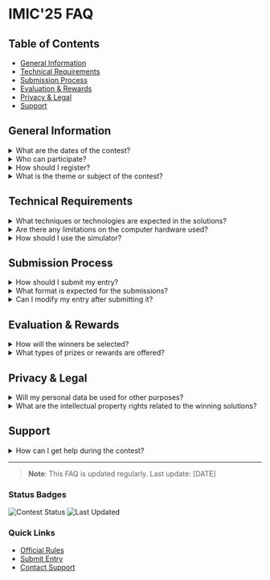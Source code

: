# IMIC'25 FAQ

## Table of Contents
- [General Information](#general-information)
- [Technical Requirements](#technical-requirements)
- [Submission Process](#submission-process)
- [Evaluation & Rewards](#evaluation--rewards)
- [Privacy & Legal](#privacy--legal)
- [Support](#support)

## General Information
<details>
<summary>What are the dates of the contest?</summary>
  
* Registration and team formation : asap, before May 2025
* Submission of your proposal : end of July 2025
* Annoucements of winners : next SOHOMA edition, september 2025
</details>

<details>
<summary>Who can participate?</summary>
  
* Teams can include both students and faculty researchers
* No limitation on team size
* No specific degree or academic level required
* Open to any combination of students and researchers
</details>

<details>
<summary>How should I register?</summary>

The registration form is available [here](https://forms.office.com/e/FapnDQsVvv).
</details>

<details>
<summary>What is the theme or subject of the contest?</summary>

The contest description cand be found [here](2025_edition/The_Flexibac_Problem.md)

</details>

## Technical Requirements
<details>
<summary>What techniques or technologies are expected in the solutions?</summary>

The IMC'25 is opened to any type of computer-assisted solutions. Accepted technologies include <u>but are not limited to </u>:
- Operational Research
- Simulation
- Multi-Agent Systems
- Deep learning
</details>

<details>
<summary>Are there any limitations on the computer hardware used?</summary>
IMIC constestants are free to use the hardware and software solutions they prefer.
</details>

<details>
<summary>How should I use the simulator?</summary>
To use 

</details>

## Submission Process
<details>
<summary>How should I submit my entry?</summary>

Step-by-step submission process:
1. [First step]
2. [Second step]
3. [Final step]
</details>

<details>
  
<summary>What format is expected for the submissions?</summary>

Accepted formats include:
- Reports
- Code repositories
- Presentations
- [Other format specifications]
</details>

<details>
<summary>Can I modify my entry after submitting it?</summary>

[Modification policy and procedures]
</details>

## Evaluation & Rewards
<details>
<summary>How will the winners be selected?</summary>

Selection criteria include:
- Performance metrics
- Innovation level
- Business impact
- [Other evaluation criteria]
</details>

<details>
<summary>What types of prizes or rewards are offered?</summary>

Prize structure:
- First place: [Prize details]
- Second place: [Prize details]
- [Other rewards]
</details>

## Privacy & Legal
<details>
<summary>Will my personal data be used for other purposes?</summary>

[Privacy policy details]
</details>

<details>
<summary>What are the intellectual property rights related to the winning solutions?</summary>

[IP rights explanation]
</details>

## Support
<details>
<summary>How can I get help during the contest?</summary>

Support channels:
- 📧 Email: [contact@example.com]
- 💬 Discord: [discord link]
- 🌐 Support portal: [portal link]
</details>

---

> **Note**: This FAQ is updated regularly. Last update: [DATE]

### Status Badges
![Contest Status](https://img.shields.io/badge/Contest-Active-green)
![Last Updated](https://img.shields.io/badge/Last%20Updated-November%202024-blue)

### Quick Links
- [Official Rules](#)
- [Submit Entry](#)
- [Contact Support](#)
